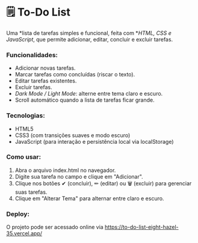 # 🗒 To-Do List

Uma *lista de tarefas simples e funcional, feita com **HTML, CSS e JavaScript*, que permite adicionar, editar, concluir e excluir tarefas.  

### Funcionalidades:
- Adicionar novas tarefas.  
- Marcar tarefas como concluídas (riscar o texto).  
- Editar tarefas existentes.  
- Excluir tarefas.  
- *Dark Mode / Light Mode*: alterne entre tema claro e escuro.  
- Scroll automático quando a lista de tarefas ficar grande.  

### Tecnologias:
- HTML5  
- CSS3 (com transições suaves e modo escuro)  
- JavaScript (para interação e persistência local via localStorage)  

### Como usar:
1. Abra o arquivo index.html no navegador.  
2. Digite sua tarefa no campo e clique em "Adicionar".  
3. Clique nos botões ✔ (concluir), ✏ (editar) ou 🗑 (excluir) para gerenciar suas tarefas.  
4. Clique em "Alterar Tema" para alternar entre claro e escuro.  

### Deploy:
O projeto pode ser acessado online via https://to-do-list-eight-hazel-35.vercel.app/
